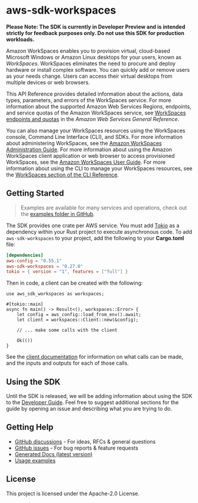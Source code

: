 # aws-sdk-workspaces

**Please Note: The SDK is currently in Developer Preview and is intended strictly for
feedback purposes only. Do not use this SDK for production workloads.**

Amazon WorkSpaces enables you to provision virtual, cloud-based Microsoft Windows or Amazon Linux desktops for your users, known as _WorkSpaces_. WorkSpaces eliminates the need to procure and deploy hardware or install complex software. You can quickly add or remove users as your needs change. Users can access their virtual desktops from multiple devices or web browsers.

This API Reference provides detailed information about the actions, data types, parameters, and errors of the WorkSpaces service. For more information about the supported Amazon Web Services Regions, endpoints, and service quotas of the Amazon WorkSpaces service, see [WorkSpaces endpoints and quotas](https://docs.aws.amazon.com/general/latest/gr/wsp.html) in the _Amazon Web Services General Reference_.

You can also manage your WorkSpaces resources using the WorkSpaces console, Command Line Interface (CLI), and SDKs. For more information about administering WorkSpaces, see the [Amazon WorkSpaces Administration Guide](https://docs.aws.amazon.com/workspaces/latest/adminguide/). For more information about using the Amazon WorkSpaces client application or web browser to access provisioned WorkSpaces, see the [Amazon WorkSpaces User Guide](https://docs.aws.amazon.com/workspaces/latest/userguide/). For more information about using the CLI to manage your WorkSpaces resources, see the [WorkSpaces section of the CLI Reference](https://docs.aws.amazon.com/cli/latest/reference/workspaces/index.html).

## Getting Started

> Examples are available for many services and operations, check out the
> [examples folder in GitHub](https://github.com/awslabs/aws-sdk-rust/tree/main/examples).

The SDK provides one crate per AWS service. You must add [Tokio](https://crates.io/crates/tokio)
as a dependency within your Rust project to execute asynchronous code. To add `aws-sdk-workspaces` to
your project, add the following to your **Cargo.toml** file:

```toml
[dependencies]
aws-config = "0.55.1"
aws-sdk-workspaces = "0.27.0"
tokio = { version = "1", features = ["full"] }
```

Then in code, a client can be created with the following:

```rust,no_run
use aws_sdk_workspaces as workspaces;

#[tokio::main]
async fn main() -> Result<(), workspaces::Error> {
    let config = aws_config::load_from_env().await;
    let client = workspaces::Client::new(&config);

    // ... make some calls with the client

    Ok(())
}
```

See the [client documentation](https://docs.rs/aws-sdk-workspaces/latest/aws_sdk_workspaces/client/struct.Client.html)
for information on what calls can be made, and the inputs and outputs for each of those calls.

## Using the SDK

Until the SDK is released, we will be adding information about using the SDK to the
[Developer Guide](https://docs.aws.amazon.com/sdk-for-rust/latest/dg/welcome.html). Feel free to suggest
additional sections for the guide by opening an issue and describing what you are trying to do.

## Getting Help

* [GitHub discussions](https://github.com/awslabs/aws-sdk-rust/discussions) - For ideas, RFCs & general questions
* [GitHub issues](https://github.com/awslabs/aws-sdk-rust/issues/new/choose) - For bug reports & feature requests
* [Generated Docs (latest version)](https://awslabs.github.io/aws-sdk-rust/)
* [Usage examples](https://github.com/awslabs/aws-sdk-rust/tree/main/examples)

## License

This project is licensed under the Apache-2.0 License.

